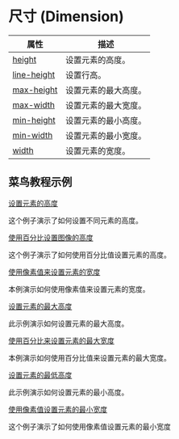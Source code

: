# 尺寸 (Dimension)

| 属性                                                         | 描述                 |
| ------------------------------------------------------------ | -------------------- |
| [height](http://www.runoob.com/cssref/pr-dim-height.html)    | 设置元素的高度。     |
| [line-height](http://www.runoob.com/cssref/pr-dim-line-height.html) | 设置行高。           |
| [max-height](http://www.runoob.com/cssref/pr-dim-max-height.html) | 设置元素的最大高度。 |
| [max-width](http://www.runoob.com/cssref/pr-dim-max-width.html) | 设置元素的最大宽度。 |
| [min-height](http://www.runoob.com/cssref/pr-dim-min-height.html) | 设置元素的最小高度。 |
| [min-width](http://www.runoob.com/cssref/pr-dim-min-width.html) | 设置元素的最小宽度。 |
| [width](http://www.runoob.com/cssref/pr-dim-width.html)      | 设置元素的宽度。     |

## 菜鸟教程示例

[设置元素的高度](http://www.runoob.com/try/try.php?filename=trycss_dim_height)

这个例子演示了如何设置不同元素的高度。

[使用百分比设置图像的高度](http://www.runoob.com/try/try.php?filename=trycss_dim_height_percent)

这个例子演示了如何使用百分比值设置元素的高度。

[使用像素值来设置元素的宽度](http://www.runoob.com/try/try.php?filename=trycss_dim_width)

本例演示如何使用像素值来设置元素的宽度。

[设置元素的最大高度](http://www.runoob.com/try/try.php?filename=trycss_dim_max_height)

此示例演示如何设置元素的最大高度。

[使用百分比来设置元素的最大宽度](http://www.runoob.com/try/try.php?filename=trycss_dim_max-width_percent)

本例演示如何使用百分比值来设置元素的最大宽度。

[设置元素的最低高度](http://www.runoob.com/try/try.php?filename=trycss_dim_min-height)

此示例演示如何设置元素的最小高度。

[使用像素值设置元素的最小宽度](http://www.runoob.com/try/try.php?filename=trycss_dim_min-width)

这个例子演示了如何使用像素值设置元素的最小宽度